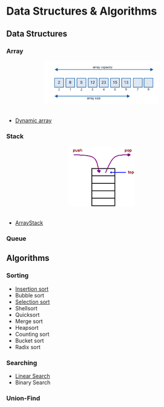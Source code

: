 # Data Structures & Algorithms

## Data Structures

### Array

<div align="center"> <img src="array.png" width="60%"/> </div><br>

- [Dynamic array](https://github.com/ceezyyy/backend-notes/blob/master/cs-core/data-structures-and-algorithm/code/data-structures-and-algorithms/data-structures/src/array/DynamicArray.java)



### Stack

<div align="center"> <img src="stack.bmp" width="35%"/> </div><br>

- [ArrayStack](https://github.com/ceezyyy/backend-notes/blob/master/cs-core/data-structures-and-algorithm/code/data-structures-and-algorithms/data-structures/src/stack/ArrayStack.java)

### Queue









## Algorithms

### Sorting

- [Insertion sort](https://github.com/ceezyyy/backend-notes/blob/master/Core/data-structures-and-algorithm/code/data-structures-and-algorithms/algorithms/src/sorting/insertionSort/InsertionSort.java)
- Bubble sort
- [Selection sort](https://github.com/ceezyyy/backend-notes/blob/master/Core/data-structures-and-algorithm/code/data-structures-and-algorithms/algorithms/src/sorting/selectionSort/SelectionSort.java)
- Shellsort		
- Quicksort
- Merge sort
- Heapsort
- Counting sort
- Bucket sort
- Radix sort

### Searching

- [Linear Search](https://github.com/ceezyyy/backend-notes/blob/master/Core/data-structures-and-algorithm/code/data-structures-and-algorithms/algorithms/src/searching/linearSearch/LinearSearch.java)
- Binary Search

### Union-Find

